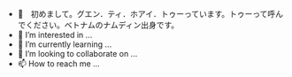 - 👋　初めまして。グエン．ティ．ホアイ．トゥーっています。トゥーって呼んでください。ベトナムのナムディン出身です。
- 👀 I’m interested in ...
- 🌱 I’m currently learning ...
- 💞️ I’m looking to collaborate on ...
- 📫 How to reach me ...

<!---
hoai-thu-2108/hoai-thu-2108 is a ✨ special ✨ repository because its `README.md` (this file) appears on your GitHub profile.
You can click the Preview link to take a look at your changes.
--->
